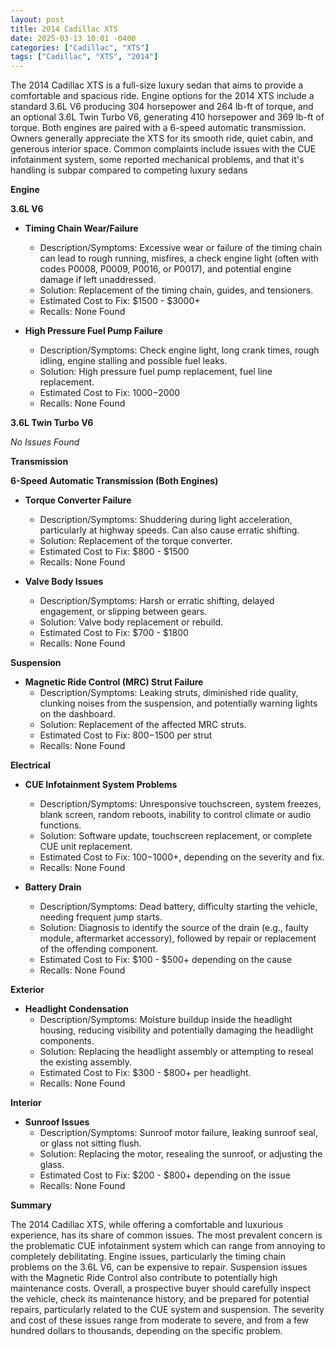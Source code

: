 ```yaml
---
layout: post
title: 2014 Cadillac XTS
date: 2025-03-13 10:01 -0400
categories: ["Cadillac", "XTS"]
tags: ["Cadillac", "XTS", "2014"]
---
```

The 2014 Cadillac XTS is a full-size luxury sedan that aims to provide a comfortable and spacious ride. Engine options for the 2014 XTS include a standard 3.6L V6 producing 304 horsepower and 264 lb-ft of torque, and an optional 3.6L Twin Turbo V6, generating 410 horsepower and 369 lb-ft of torque. Both engines are paired with a 6-speed automatic transmission. Owners generally appreciate the XTS for its smooth ride, quiet cabin, and generous interior space. Common complaints include issues with the CUE infotainment system, some reported mechanical problems, and that it's handling is subpar compared to competing luxury sedans

**Engine**

**3.6L V6**

*   **Timing Chain Wear/Failure**
    *   Description/Symptoms: Excessive wear or failure of the timing chain can lead to rough running, misfires, a check engine light (often with codes P0008, P0009, P0016, or P0017), and potential engine damage if left unaddressed.
    *   Solution: Replacement of the timing chain, guides, and tensioners.
    *   Estimated Cost to Fix: $1500 - $3000+
    *   Recalls: None Found

*   **High Pressure Fuel Pump Failure**
    *   Description/Symptoms: Check engine light, long crank times, rough idling, engine stalling and possible fuel leaks.
    *   Solution: High pressure fuel pump replacement, fuel line replacement.
    *   Estimated Cost to Fix: $1000-$2000
    *   Recalls: None Found

**3.6L Twin Turbo V6**

*No Issues Found*

**Transmission**

**6-Speed Automatic Transmission (Both Engines)**

*   **Torque Converter Failure**
    *   Description/Symptoms: Shuddering during light acceleration, particularly at highway speeds. Can also cause erratic shifting.
    *   Solution: Replacement of the torque converter.
    *   Estimated Cost to Fix: $800 - $1500
    *   Recalls: None Found

*   **Valve Body Issues**
    *   Description/Symptoms: Harsh or erratic shifting, delayed engagement, or slipping between gears.
    *   Solution: Valve body replacement or rebuild.
    *   Estimated Cost to Fix: $700 - $1800
    *   Recalls: None Found

**Suspension**

*   **Magnetic Ride Control (MRC) Strut Failure**
    *   Description/Symptoms: Leaking struts, diminished ride quality, clunking noises from the suspension, and potentially warning lights on the dashboard.
    *   Solution: Replacement of the affected MRC struts.
    *   Estimated Cost to Fix: $800-$1500 per strut
    *   Recalls: None Found

**Electrical**

*   **CUE Infotainment System Problems**
    *   Description/Symptoms: Unresponsive touchscreen, system freezes, blank screen, random reboots, inability to control climate or audio functions.
    *   Solution: Software update, touchscreen replacement, or complete CUE unit replacement.
    *   Estimated Cost to Fix: $100-$1000+, depending on the severity and fix.
    *   Recalls: None Found

*   **Battery Drain**
    *   Description/Symptoms: Dead battery, difficulty starting the vehicle, needing frequent jump starts.
    *   Solution: Diagnosis to identify the source of the drain (e.g., faulty module, aftermarket accessory), followed by repair or replacement of the offending component.
    *   Estimated Cost to Fix: $100 - $500+ depending on the cause
    *   Recalls: None Found

**Exterior**

*   **Headlight Condensation**
    *   Description/Symptoms: Moisture buildup inside the headlight housing, reducing visibility and potentially damaging the headlight components.
    *   Solution: Replacing the headlight assembly or attempting to reseal the existing assembly.
    *   Estimated Cost to Fix: $300 - $800+ per headlight.
    *   Recalls: None Found

**Interior**

*   **Sunroof Issues**
    *   Description/Symptoms: Sunroof motor failure, leaking sunroof seal, or glass not sitting flush.
    *   Solution: Replacing the motor, resealing the sunroof, or adjusting the glass.
    *   Estimated Cost to Fix: $200 - $800+ depending on the issue
    *   Recalls: None Found

**Summary**

The 2014 Cadillac XTS, while offering a comfortable and luxurious experience, has its share of common issues. The most prevalent concern is the problematic CUE infotainment system which can range from annoying to completely debilitating. Engine issues, particularly the timing chain problems on the 3.6L V6, can be expensive to repair. Suspension issues with the Magnetic Ride Control also contribute to potentially high maintenance costs. Overall, a prospective buyer should carefully inspect the vehicle, check its maintenance history, and be prepared for potential repairs, particularly related to the CUE system and suspension. The severity and cost of these issues range from moderate to severe, and from a few hundred dollars to thousands, depending on the specific problem.

